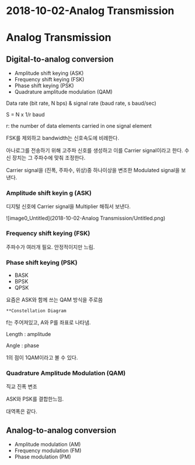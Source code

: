 # 2018-10-02-Analog Transmission

# Analog Transmission

## Digital-to-analog conversion

- Amplitude shift keying (ASK)
- Frequency shift keying (FSK)
- Phase shift keying (PSK)
- Quadrature amplitude modulation (QAM)

Data rate (bit rate, N bps) & signal rate (baud rate, s baud/sec)

S = N x 1/r baud

r: the number of data elements carried in one signal element

FSK를 제외하고 bandwidth는 신호속도에 비례한다.

아나로그를 전송하기 위해 고주파 신호를 생성하고 이를 Carrier signal이라고 한다. 수신 장치는 그 주파수에 맞춰 조정한다.

Carrier signal을 (진폭, 주파수, 위상)중 하나이상을 변조한 Modulated signal을 보낸다.

### Amplitude shift keyin g (ASK)

디지털 신호에 Carrier signal을 Multiplier 해줘서 보낸다.

![image0_Untitled](2018-10-02-Analog Transmission/Untitled.png)
### Frequency shift keying (FSK)

주파수가 여러개 필요. 안정적이지만 느림.

### Phase shift keying (PSK)

- BASK
- BPSK
- QPSK

요즘은 ASK와 함께 쓰는 QAM 방식을 주로씀

`**Constellation Diagram`

f는 주어져있고, A와 P를 좌표로 나타냄.

Length : amplitude

Angle : phase

1의 점이 1QAM이라고 볼 수 있다.

### Quadrature Amplitude Modulation (QAM)

직교 진폭 변조

ASK와 PSK를 결합한느낌.

대역폭은 같다.

## Analog-to-analog conversion

- Amplitude modulation (AM)
- Frequency modulation (FM)
- Phase modulation (PM)